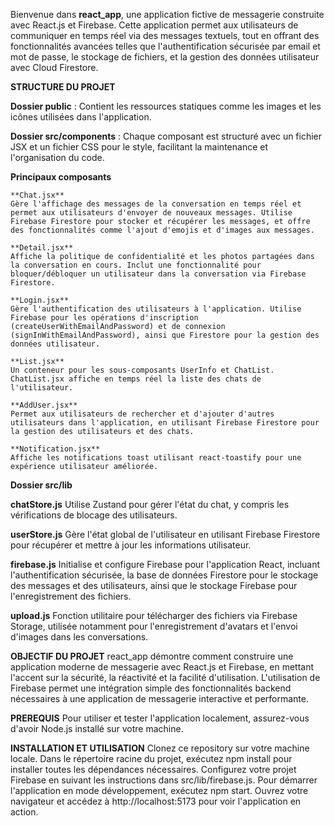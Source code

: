 
Bienvenue dans **react_app**, une application fictive de messagerie construite avec React.js et Firebase. Cette application permet aux utilisateurs de communiquer en temps réel via des messages textuels, tout en offrant des fonctionnalités avancées telles que l'authentification sécurisée par email et mot de passe, le stockage de fichiers, et la gestion des données utilisateur avec Cloud Firestore.

**STRUCTURE DU PROJET**

**Dossier public** : Contient les ressources statiques comme les images et les icônes utilisées dans l'application.

**Dossier src/components** : Chaque composant est structuré avec un fichier JSX et un fichier CSS pour le style, facilitant la maintenance et l'organisation du code.

  **Principaux composants**

    **Chat.jsx**
    Gère l'affichage des messages de la conversation en temps réel et permet aux utilisateurs d'envoyer de nouveaux messages. Utilise Firebase Firestore pour stocker et récupérer les messages, et offre des fonctionnalités comme l'ajout d'emojis et d'images aux messages.
    
    **Detail.jsx**
    Affiche la politique de confidentialité et les photos partagées dans la conversation en cours. Inclut une fonctionnalité pour bloquer/débloquer un utilisateur dans la conversation via Firebase Firestore.
    
    **Login.jsx**
    Gère l'authentification des utilisateurs à l'application. Utilise Firebase pour les opérations d'inscription (createUserWithEmailAndPassword) et de connexion (signInWithEmailAndPassword), ainsi que Firestore pour la gestion des données utilisateur.
    
    **List.jsx**
    Un conteneur pour les sous-composants UserInfo et ChatList. ChatList.jsx affiche en temps réel la liste des chats de l'utilisateur.
    
    **AddUser.jsx**
    Permet aux utilisateurs de rechercher et d'ajouter d'autres utilisateurs dans l'application, en utilisant Firebase Firestore pour la gestion des utilisateurs et des chats.
    
    **Notification.jsx**
    Affiche les notifications toast utilisant react-toastify pour une expérience utilisateur améliorée.



**Dossier src/lib**

**chatStore.js**
Utilise Zustand pour gérer l'état du chat, y compris les vérifications de blocage des utilisateurs.

**userStore.js**
Gère l'état global de l'utilisateur en utilisant Firebase Firestore pour récupérer et mettre à jour les informations utilisateur.

**firebase.js**
Initialise et configure Firebase pour l'application React, incluant l'authentification sécurisée, la base de données Firestore pour le stockage des messages et des utilisateurs, ainsi que le stockage Firebase pour l'enregistrement des fichiers.

**upload.js**
Fonction utilitaire pour télécharger des fichiers via Firebase Storage, utilisée notamment pour l'enregistrement d'avatars et l'envoi d'images dans les conversations.

**OBJECTIF DU PROJET**
react_app démontre comment construire une application moderne de messagerie avec React.js et Firebase, en mettant l'accent sur la sécurité, la réactivité et la facilité d'utilisation. L'utilisation de Firebase permet une intégration simple des fonctionnalités backend nécessaires à une application de messagerie interactive et performante.

**PREREQUIS**
Pour utiliser et tester l'application localement, assurez-vous d'avoir Node.js installé sur votre machine.

**INSTALLATION ET UTILISATION**
Clonez ce repository sur votre machine locale.
Dans le répertoire racine du projet, exécutez npm install pour installer toutes les dépendances nécessaires.
Configurez votre projet Firebase en suivant les instructions dans src/lib/firebase.js.
Pour démarrer l'application en mode développement, exécutez npm start.
Ouvrez votre navigateur et accédez à http://localhost:5173 pour voir l'application en action.
